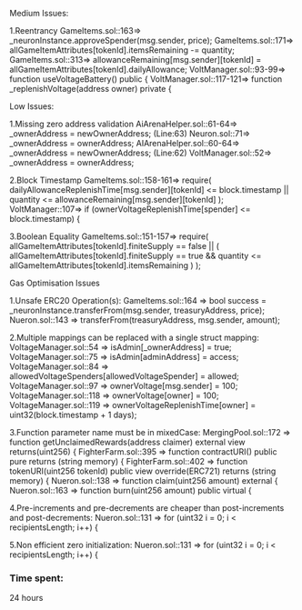 Medium Issues:

1.Reentrancy
  GameItems.sol::163=> _neuronInstance.approveSpender(msg.sender, price);
  GameItems.sol::171=> allGameItemAttributes[tokenId].itemsRemaining -= quantity;
  GameItems.sol::313=> allowanceRemaining[msg.sender][tokenId] = allGameItemAttributes[tokenId].dailyAllowance;
  VoltManager.sol::93-99=> function useVoltageBattery() public {
  VoltManager.sol::117-121=> function _replenishVoltage(address owner) private {

Low Issues:

1.Missing zero address validation
  AiArenaHelper.sol::61-64=> _ownerAddress = newOwnerAddress; (Line:63)
  Neuron.sol::71=> _ownerAddress = ownerAddress; 
  AIArenaHelper.sol::60-64=> _ownerAddress = newOwnerAddress; (Line:62)
  VoltManager.sol::52=> _ownerAddress = ownerAddress;

2.Block Timestamp
  GameItems.sol::158-161=> require(
            dailyAllowanceReplenishTime[msg.sender][tokenId] <= block.timestamp || 
            quantity <= allowanceRemaining[msg.sender][tokenId]
        );
  VoltManager::107=> if (ownerVoltageReplenishTime[spender] <= block.timestamp) {

3.Boolean Equality
  GameItems.sol::151-157=> require(
            allGameItemAttributes[tokenId].finiteSupply == false || 
            (
                allGameItemAttributes[tokenId].finiteSupply == true && 
                quantity <= allGameItemAttributes[tokenId].itemsRemaining
            )
        );


Gas Optimisation Issues

1.Unsafe ERC20 Operation(s):
  GameItems.sol::164 => bool success = _neuronInstance.transferFrom(msg.sender, treasuryAddress, price);
  Nueron.sol::143 => transferFrom(treasuryAddress, msg.sender, amount);

2.Multiple mappings can be replaced with a single struct mapping:
  VoltageManager.sol::54 => isAdmin[_ownerAddress] = true;
  VoltageManager.sol::75 => isAdmin[adminAddress] = access;
  VoltageManager.sol::84 => allowedVoltageSpenders[allowedVoltageSpender] = allowed;
  VoltageManager.sol::97 => ownerVoltage[msg.sender] = 100;
  VoltageManager.sol::118 => ownerVoltage[owner] = 100;
  VoltageManager.sol::119 => ownerVoltageReplenishTime[owner] = uint32(block.timestamp + 1 days);

3.Function parameter name must be in mixedCase:
  MergingPool.sol::172 => function getUnclaimedRewards(address claimer) external view returns(uint256) {
  FighterFarm.sol::395 => function contractURI() public pure returns (string memory) {
  FighterFarm.sol::402 => function tokenURI(uint256 tokenId) public view override(ERC721) returns (string memory) {
  Nueron.sol::138 => function claim(uint256 amount) external {
  Nueron.sol::163 => function burn(uint256 amount) public virtual {

4.Pre-increments and pre-decrements are cheaper than post-increments and post-decrements:
  Nueron.sol::131 => for (uint32 i = 0; i < recipientsLength; i++) {

5.Non efficient zero initialization:
  Nueron.sol::131 => for (uint32 i = 0; i < recipientsLength; i++) {


  




### Time spent:
24 hours